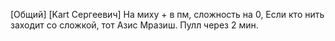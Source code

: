 [Общий] [Kart Cepгeeвич] На миху + в пм, сложность на 0, Если кто нить заходит со сложкой, тот Азис Мразиш. Пулл через 2 мин.